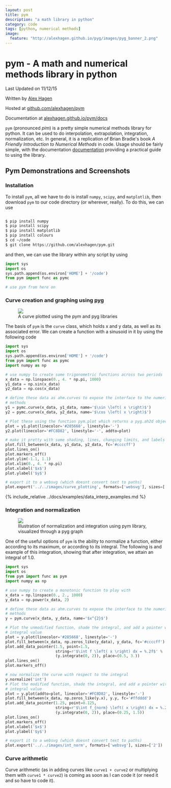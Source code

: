 ```yaml
---
layout: post
title: pym
description: "a math library in python"
category: code
tags: [python, numerical methods]
image:
  feature: "http://alexhagen.github.io/pyg/images/pyg_banner_2.png"
---
```


# pym - A math and numerical methods library in python

Last Updated on 11/12/15

Written by [Alex Hagen](http://alexhagen.github.io)

Hosted at [github.com/alexhagen/pym](http://github.com/alexhagen/pym)

Documentation at [alexhagen.github.io/pym/docs](docs/)

`pym` (pronounced <i>pim</i>) is a pretty simple numerical methods library for
python.  It can be used to do interpolation, extrapolation, integration,
normalization, etc.  In general, it is a replication of Brian Bradie's book
*A Friendly Introduction to Numerical Methods* in code.  Usage should be fairly
simple, with the documentation [documentation](docs/) providing a practical
guide to using the library.

## Pym Demonstrations and Screenshots

### Installation

To install `pym`, all we have to do is install `numpy`, `scipy`, and
`matplotlib`, then download `pym` to our code directory (or wherever, really).
To do this, we can use

```bash

$ pip install numpy
$ pip install scipy
$ pip install matplotlib
$ pip install colours
$ cd ~/code
$ git clone https://github.com/alexhagen/pym.git

```

and then, we can use the library within any script by using

```python
import sys
import os
sys.path.append(os.environ['HOME'] + '/code')
from pym import func as pymc

# use pym from here on
```

### Curve creation and graphing using [pyg](../pyg/)

<figure>
    <img src="http://alexhagen.github.io/pym/images/curve_plottingweb.svg">
    <figcaption>A curve plotted using the pym and pyg libraries</figcaption>
</figure>


The basis of `pym` is the `curve` class, which holds x and y data, as well as
its associated error.  We can create a function with a sinusoid in it by using
the following code

```python
import sys
import os
sys.path.append(os.environ['HOME'] + '/code')
from pym import func as pymc
import numpy as np

# use numpy to create some trigonometric functions across two periods
x_data = np.linspace(0., 4. * np.pi, 1000)
y1_data = np.sin(x_data)
y2_data = np.cos(x_data)

# define these data as ahm.curves to expose the interface to the numerical
# methods
y1 = pymc.curve(x_data, y1_data, name='$\sin \left( x \right)$')
y2 = pymc.curve(x_data, y2_data, name='$\cos \left( x \right)$')

# Plot these using the function pym.plot which returns a pyg.ah2d object
plot = y1.plot(linecolor='#285668', linestyle='-')
y2.plot(linecolor='#FC8D82', linestyle='-', addto=plot)

# make it pretty with some shading, lines, changing limits, and labels
plot.fill_between(x_data, y1_data, y2_data, fc='#ccccff')
plot.lines_on()
plot.markers_off()
plot.ylim(-1.1, 1.1)
plot.xlim(0., 4. * np.pi)
plot.xlabel('$x$')
plot.ylabel('$y$')

# export it to a websvg (which doesnt convert text to paths)
plot.export('../../images/curve_plotting', formats=['websvg'], sizes=['2'])
```

{% include_relative ../docs/examples/data_interp_examples.md %}

### Integration and normalization

<figure>
    <img src="http://alexhagen.github.io/pym/images/int_normweb.svg">
    <figcaption>Illustration of normalization and integration using pym library,
    visualized through a pyg graph</figcaption>
</figure>

One of the useful options of `pym` is the ability to normalize a function,
either according to its maximum, or according to its integral.  The following is
and example of this integration, showing that after integration, we attain an
integral of 1.0.

```python
import sys
import os
from pym import func as pym
import numpy as np

# use numpy to create a monotonic function to play with
x_data = np.linspace(0., 2., 1000)
y_data = np.power(x_data, 2)

# define these data as ahm.curves to expose the interface to the numerical
# methods
y = pym.curve(x_data, y_data, name='$x^{2}$')

# Plot the unmodified function, shade the integral, and add a pointer with the
# integral value
plot = y.plot(linecolor='#285668', linestyle='-')
plot.fill_between(x_data, np.zeros_like(y_data), y_data, fc='#ccccff')
plot.add_data_pointer(1.5, point=1.5,
                      string=r'$\int f \left( x \right) dx = %.2f$' %
                      (y.integrate(0, 2)), place=(0.5, 3.))
plot.lines_on()
plot.markers_off()

# now normalize the curve with respect to the integral
y.normalize('int')
# Plot the modified function, shade the integral, and add a pointer with the
# integral value
plot = y.plot(addto=plot, linecolor='#FC8D82', linestyle='-')
plot.fill_between(x_data, np.zeros_like(y.x), y.y, fc='#ffdddd')
plot.add_data_pointer(1.25, point=0.125,
                      string=r'$\int f_{norm} \left( x \right) dx = %.2f$' %
                      (y.integrate(0, 2)), place=(0.25, 1.5))
plot.lines_on()
plot.markers_off()
plot.xlabel('$x$')
plot.ylabel('$y$')

# export it to a websvg (which doesnt convert text to paths)
plot.export('../../images/int_norm', formats=['websvg'], sizes=['2'])
```

### Curve arithmetic

Curve arithmetic (as in adding curves like `curve1 + curve2` or multiplying
them with `curve1 * curve2`) is coming as soon as I can code it (or need it and
so have to code it).
